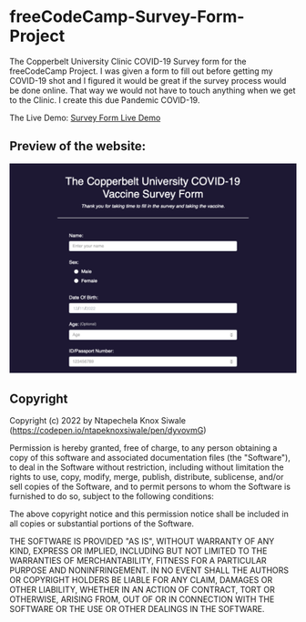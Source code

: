 # freeCodeCamp-Survey-Form-Project

The Copperbelt University Clinic COVID-19 Survey form for the freeCodeCamp Project. I was given a form to fill out before getting my COVID-19 shot and I figured it would be great if the survey process would be done online. That way we would not have to touch anything when we get to the Clinic. I create this due Pandemic COVID-19.

The Live Demo: [Survey Form Live Demo](https://codepen.io/ntapeknoxsiwale/pen/dyvovmG)

## Preview of the website:

![freecodecamp survey form preview image](/01-Responsive-Web-Design/01-Survey%20Form/survey-form-preview.png)

## Copyright

Copyright (c) 2022 by Ntapechela Knox Siwale (https://codepen.io/ntapeknoxsiwale/pen/dyvovmG)

Permission is hereby granted, free of charge, to any person obtaining a copy of this software and associated documentation files (the "Software"), to deal in the Software without restriction, including without limitation the rights to use, copy, modify, merge, publish, distribute, sublicense, and/or sell copies of the Software, and to permit persons to whom the Software is furnished to do so, subject to the following conditions:

The above copyright notice and this permission notice shall be included in all copies or substantial portions of the Software.

THE SOFTWARE IS PROVIDED "AS IS", WITHOUT WARRANTY OF ANY KIND, EXPRESS OR IMPLIED, INCLUDING BUT NOT LIMITED TO THE WARRANTIES OF MERCHANTABILITY, FITNESS FOR A PARTICULAR PURPOSE AND NONINFRINGEMENT. IN NO EVENT SHALL THE AUTHORS OR COPYRIGHT HOLDERS BE LIABLE FOR ANY CLAIM, DAMAGES OR OTHER LIABILITY, WHETHER IN AN ACTION OF CONTRACT, TORT OR OTHERWISE, ARISING FROM, OUT OF OR IN CONNECTION WITH THE SOFTWARE OR THE USE OR OTHER DEALINGS IN THE SOFTWARE.
